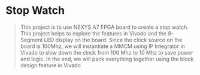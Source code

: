 # Stop Watch

> This project is to use NEXYS A7 FPGA board to create a stop watch.  This project helps to explore the features in Vivado and the 8-Segment LED display on the board.  Since the clock source on the board is 100Mhz, we will instantiate a MMCM using IP Integrator in Vivado to slow down the clock from 100 Mhz to 10 Mhz to save power and logic.  In the end, we will pack everything together using the block design feature in Vivado
